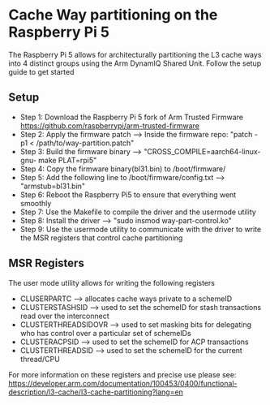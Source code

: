 # Cache Way partitioning on the Raspberry Pi 5
The Raspberry Pi 5 allows for architecturally partitioning the L3 cache ways into 4 distinct groups using the Arm DynamIQ Shared Unit. Follow the setup guide to get started


## Setup
- Step 1: Download the Raspberry Pi 5 fork of Arm Trusted Firmware https://github.com/raspberrypi/arm-trusted-firmware
- Step 2: Apply the firmware patch --> Inside the firmware repo: "patch -p1 < /path/to/way-partition.patch"
- Step 3: Build the firmware binary --> "CROSS_COMPILE=aarch64-linux-gnu- make PLAT=rpi5"
- Step 4: Copy the firmware binary(bl31.bin) to /boot/firmware/
- Step 5: Add the following line to /boot/firmware/config.txt --> "armstub=bl31.bin"
- Step 6: Reboot the Raspberry Pi5 to ensure that everything went smoothly
- Step 7: Use the Makefile to compile the driver and the usermode utility
- Step 8: Install the driver --> "sudo insmod way-part-control.ko"
- Step 9: Use the usermode utility to communicate with the driver to write the MSR registers that control cache partitioning


## MSR Registers
The user mode utility allows for writing the following registers
- CLUSERPARTC --> allocates cache ways private to a schemeID
- CLUSTERSTASHSID --> used to set the schemeID for stash transactions read over the interconnect
- CLUSTERTHREADSIDOVR --> used to set masking bits for delegating who has control over a particular set of schemeIDs
- CLUSTERACPSID --> used to set the schemeID for ACP transactions
- CLUSTERTHREADSID --> used to set the schemeID for the current thread/CPU


For more information on these registers and precise use please see: https://developer.arm.com/documentation/100453/0400/functional-description/l3-cache/l3-cache-partitioning?lang=en
